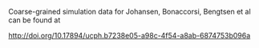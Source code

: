 Coarse-grained simulation data for Johansen, Bonaccorsi, Bengtsen et al can be found at

http://doi.org/10.17894/ucph.b7238e05-a98c-4f54-a8ab-6874753b096a

